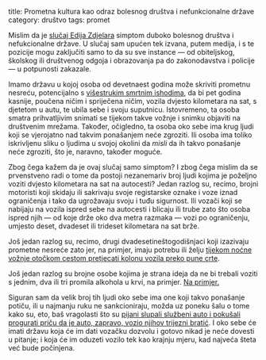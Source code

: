 title: Prometna kultura kao odraz bolesnog društva i nefunkcionalne države
category: društvo
tags: promet

Mislim da je
[slučaj Edija Zdjelara](https://www.telegram.hr/vijesti/snimao-se-kako-juri-200-km-h-pa-video-objavio-na-mrezama-samo-nekoliko-minuta-kasnije-ubio-sebe-i-zenu/)
simptom duboko bolesnog društva i nefukcionalne države. U slučaj sam upućen
tek izvana, putem medija, i s te pozicije  mogu zaključiti samo to da su
sve instance &mdash; od obiteljskog, školskog ili društvenog odgoja i
obrazovanja pa do zakonodavstva i policije &mdash; u potpunosti zakazale.

Imamo državu u kojoj osoba od devetnaest godina može skriviti prometnu nesreću,
potencijalno s
[višestrukim smrtnim ishodima](https://www.index.hr/vijesti/clanak/jucer-u-bmwu-jurio-na-a3-poginuo-sa-zenom-i-prije-5-godina-skrivio-tesku-prometnu/2569885.aspx), da bi pet godina kasnije,
poučena ničim i spriječena ničim, vozila dvjesto kilometara na sat, s djetetom
u autu, te ubila sebe i svoju suputnicu. Istovremeno, ta osoba smatra
prihvatljivim snimati se tijekom takve vožnje i snimku
objaviti na društvenim mrežama. Također, očigledno, ta osoba oko sebe ima
krug ljudi koji se vjerojatno nad takvim ponašanjem neće zgroziti. Ili osoba
ima toliko iskrivljenu sliku o ljudima u svojoj okolini da _misli_ da ih
takvo ponašanje neće zgroziti, što je, naravno, također moguće.

Zbog čega kažem da je ovaj slučaj samo simptom? I zbog čega mislim da se
prvenstveno radi o tome da postoji nezanemariv broj ljudi kojima je poželjno
voziti dvjesto kilometara na sat na autocesti? Jedan razlog su, recimo, brojni
motoristi koji skidaju ili sakrivaju svoje registarske oznake i voze iznad
ograničenja i tako da ugrožavaju svoju i tuđu sigurnost. Ili vozači koji se
nabijaju na vozila ispred sebe na autocesti i blicaju ili trube zato što osoba
ispred njih &mdash; od koje drže oko dva metra razmaka &mdash; vozi po
ograničenju, umjesto deset, dvadeset ili trideset kilometara na sat brže.

Još jedan razlog su, recimo, drugi dvadesetineštogodišnjaci koji izazivaju prometne
nesreće zato jer, na primjer, imaju potrebu ili želju [tijekom noćne vožnje
otočkom cestom pretjecati kolonu vozila preko pune
crte](https://www.telegram.hr/vijesti/vozac-na-pagu-pretjecao-kolonu-preko-pune-crte-frontalno-se-sudario-s-49-godisnjakinjom-zena-se-bori-za-zivot/).

Još jedan razlog su brojne osobe kojima je strana ideja da ne bi trebali voziti
s jednim, dva ili tri promila alkohola u krvi, na primjer.
[Na primjer.](https://www.telegram.hr/vijesti/jedan-tip-je-sinoc-u-lipiku-napuhao-218-promila/)

Siguran sam da velik broj tih ljudi oko sebe ima one koji takvo ponašanje
potiču, ili u najmanju ruku ne sankcioniraju, možda uz poneku šalu o tome kako
su, eto, baš vragolasti što su [pijani slupali službeni auto i pokušali
progurati priču da je auto, zapravo, vozio njihov trijezni bratić](https://www.telegram.hr/vijesti/podignuta-optuznica-protiv-hdz-ovog-zupana-zbog-pijane-nesrece-koju-je-razotkrio-telegram/).
I oko sebe će imati državu koja će im dati vozačku dozvolu i gotovo nikad je
neće dovesti u pitanje; i koja će im oduzeti vozilo tek kao krajnju mjeru,
kad najveća šteta već bude počinjena.
